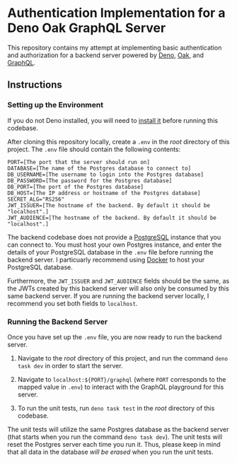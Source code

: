 # Authentication Implementation for a Deno Oak GraphQL Server

This repository contains my attempt at implementing basic authentication and authorization for a backend server powered by [Deno](https://deno.land/), [Oak](https://oakserver.github.io/oak/), and [GraphQL](https://graphql.org/).

## Instructions

### Setting up the Environment

If you do not Deno installed, you will need to [install it](https://deno.land/manual@v1.36.1/getting_started/installation) before running this codebase.

After cloning this repository locally, create a `.env` in the *root* directory of this project. The `.env` file should contain the following contents:

```
PORT=[The port that the server should run on]
DATABASE=[The name of the Postgres database to connect to]
DB_USERNAME=[The username to login into the Postgres database]
DB_PASSWORD=[The password for the Postgres database]
DB_PORT=[The port of the Postgres database]
DB_HOST=[The IP address or hostname of the Postgres database]
SECRET_ALG="RS256"
JWT_ISSUER=[The hostname of the backend. By default it should be "localhost".]
JWT_AUDIENCE=[The hostname of the backend. By default it should be "localhost".]
```

The backend codebase does not provide a [PostgreSQL](https://www.postgresql.org/) instance that you can connect to. You must host your own Postgres instance, and enter the details of your PostgreSQL database in the `.env` file before running the backend server. I particuarly recommend using [Docker](https://hub.docker.com/_/postgres) to host your PostgreSQL database.

Furthermore, the `JWT_ISSUER` and `JWT_AUDIENCE` fields should be the same, as the JWTs created by this backend server will also only be consumed by this same backend server. If you are running the backend server locally, I recommend you set both fields to `localhost`.

### Running the Backend Server

Once you have set up the `.env` file, you are now ready to run the backend server. 

1. Navigate to the *root* directory of this project, and run the command `deno task dev` in order to start the server.

2. Navigate to `localhost:${PORT}/graphql` (where `PORT` corresponds to the mapped value in `.env`) to interact with the GraphQL playground for this server.

3. To run the unit tests, run `deno task test` in the *root* directory of this codebase.

The unit tests will utilize the same Postgres database as the backend server (that starts when you run the command `deno task dev`). The unit tests will reset the Postgres server each time you run it. Thus, please keep in mind that all data in the database *will be erased* when you run the unit tests. 
